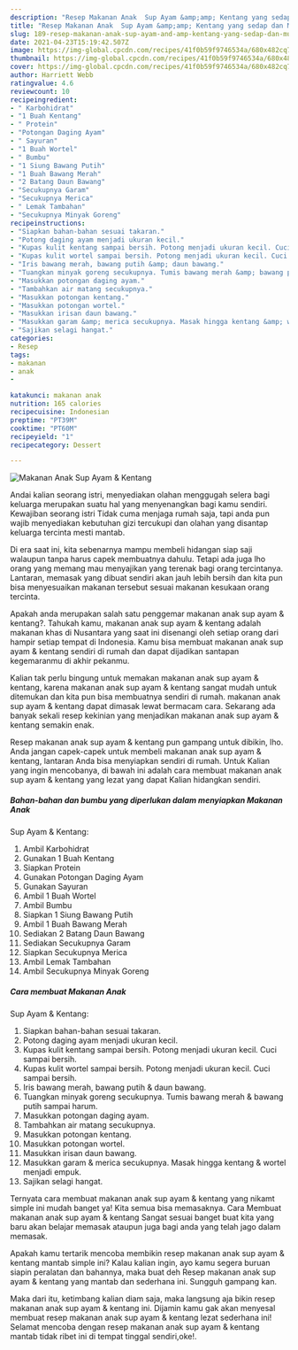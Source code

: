 ```yaml
---
description: "Resep Makanan Anak  Sup Ayam &amp;amp; Kentang yang sedap dan Mudah Dibuat"
title: "Resep Makanan Anak  Sup Ayam &amp;amp; Kentang yang sedap dan Mudah Dibuat"
slug: 189-resep-makanan-anak-sup-ayam-and-amp-kentang-yang-sedap-dan-mudah-dibuat
date: 2021-04-23T15:19:42.507Z
image: https://img-global.cpcdn.com/recipes/41f0b59f9746534a/680x482cq70/makanan-anak-sup-ayam-kentang-foto-resep-utama.jpg
thumbnail: https://img-global.cpcdn.com/recipes/41f0b59f9746534a/680x482cq70/makanan-anak-sup-ayam-kentang-foto-resep-utama.jpg
cover: https://img-global.cpcdn.com/recipes/41f0b59f9746534a/680x482cq70/makanan-anak-sup-ayam-kentang-foto-resep-utama.jpg
author: Harriett Webb
ratingvalue: 4.6
reviewcount: 10
recipeingredient:
- " Karbohidrat"
- "1 Buah Kentang"
- " Protein"
- "Potongan Daging Ayam"
- " Sayuran"
- "1 Buah Wortel"
- " Bumbu"
- "1 Siung Bawang Putih"
- "1 Buah Bawang Merah"
- "2 Batang Daun Bawang"
- "Secukupnya Garam"
- "Secukupnya Merica"
- " Lemak Tambahan"
- "Secukupnya Minyak Goreng"
recipeinstructions:
- "Siapkan bahan-bahan sesuai takaran."
- "Potong daging ayam menjadi ukuran kecil."
- "Kupas kulit kentang sampai bersih. Potong menjadi ukuran kecil. Cuci sampai bersih."
- "Kupas kulit wortel sampai bersih. Potong menjadi ukuran kecil. Cuci sampai bersih."
- "Iris bawang merah, bawang putih &amp; daun bawang."
- "Tuangkan minyak goreng secukupnya. Tumis bawang merah &amp; bawang putih sampai harum."
- "Masukkan potongan daging ayam."
- "Tambahkan air matang secukupnya."
- "Masukkan potongan kentang."
- "Masukkan potongan wortel."
- "Masukkan irisan daun bawang."
- "Masukkan garam &amp; merica secukupnya. Masak hingga kentang &amp; wortel menjadi empuk."
- "Sajikan selagi hangat."
categories:
- Resep
tags:
- makanan
- anak
- 

katakunci: makanan anak  
nutrition: 165 calories
recipecuisine: Indonesian
preptime: "PT39M"
cooktime: "PT60M"
recipeyield: "1"
recipecategory: Dessert

---
```



![Makanan Anak 
Sup Ayam &amp; Kentang](https://img-global.cpcdn.com/recipes/41f0b59f9746534a/680x482cq70/makanan-anak-sup-ayam-kentang-foto-resep-utama.jpg)

Andai kalian seorang istri, menyediakan olahan menggugah selera bagi keluarga merupakan suatu hal yang menyenangkan bagi kamu sendiri. Kewajiban seorang istri Tidak cuma menjaga rumah saja, tapi anda pun wajib menyediakan kebutuhan gizi tercukupi dan olahan yang disantap keluarga tercinta mesti mantab.

Di era  saat ini, kita sebenarnya mampu membeli hidangan siap saji walaupun tanpa harus capek membuatnya dahulu. Tetapi ada juga lho orang yang memang mau menyajikan yang terenak bagi orang tercintanya. Lantaran, memasak yang dibuat sendiri akan jauh lebih bersih dan kita pun bisa menyesuaikan makanan tersebut sesuai makanan kesukaan orang tercinta. 



Apakah anda merupakan salah satu penggemar makanan anak 
sup ayam &amp; kentang?. Tahukah kamu, makanan anak 
sup ayam &amp; kentang adalah makanan khas di Nusantara yang saat ini disenangi oleh setiap orang dari hampir setiap tempat di Indonesia. Kamu bisa membuat makanan anak 
sup ayam &amp; kentang sendiri di rumah dan dapat dijadikan santapan kegemaranmu di akhir pekanmu.

Kalian tak perlu bingung untuk memakan makanan anak 
sup ayam &amp; kentang, karena makanan anak 
sup ayam &amp; kentang sangat mudah untuk ditemukan dan kita pun bisa membuatnya sendiri di rumah. makanan anak 
sup ayam &amp; kentang dapat dimasak lewat bermacam cara. Sekarang ada banyak sekali resep kekinian yang menjadikan makanan anak 
sup ayam &amp; kentang semakin enak.

Resep makanan anak 
sup ayam &amp; kentang pun gampang untuk dibikin, lho. Anda jangan capek-capek untuk membeli makanan anak 
sup ayam &amp; kentang, lantaran Anda bisa menyiapkan sendiri di rumah. Untuk Kalian yang ingin mencobanya, di bawah ini adalah cara membuat makanan anak 
sup ayam &amp; kentang yang lezat yang dapat Kalian hidangkan sendiri.

<!--inarticleads1-->

##### Bahan-bahan dan bumbu yang diperlukan dalam menyiapkan Makanan Anak 
Sup Ayam &amp; Kentang:

1. Ambil  Karbohidrat
1. Gunakan 1 Buah Kentang
1. Siapkan  Protein
1. Gunakan Potongan Daging Ayam
1. Gunakan  Sayuran
1. Ambil 1 Buah Wortel
1. Ambil  Bumbu
1. Siapkan 1 Siung Bawang Putih
1. Ambil 1 Buah Bawang Merah
1. Sediakan 2 Batang Daun Bawang
1. Sediakan Secukupnya Garam
1. Siapkan Secukupnya Merica
1. Ambil  Lemak Tambahan
1. Ambil Secukupnya Minyak Goreng




<!--inarticleads2-->

##### Cara membuat Makanan Anak 
Sup Ayam &amp; Kentang:

1. Siapkan bahan-bahan sesuai takaran.
1. Potong daging ayam menjadi ukuran kecil.
1. Kupas kulit kentang sampai bersih. Potong menjadi ukuran kecil. Cuci sampai bersih.
1. Kupas kulit wortel sampai bersih. Potong menjadi ukuran kecil. Cuci sampai bersih.
1. Iris bawang merah, bawang putih &amp; daun bawang.
1. Tuangkan minyak goreng secukupnya. Tumis bawang merah &amp; bawang putih sampai harum.
1. Masukkan potongan daging ayam.
1. Tambahkan air matang secukupnya.
1. Masukkan potongan kentang.
1. Masukkan potongan wortel.
1. Masukkan irisan daun bawang.
1. Masukkan garam &amp; merica secukupnya. Masak hingga kentang &amp; wortel menjadi empuk.
1. Sajikan selagi hangat.




Ternyata cara membuat makanan anak 
sup ayam &amp; kentang yang nikamt simple ini mudah banget ya! Kita semua bisa memasaknya. Cara Membuat makanan anak 
sup ayam &amp; kentang Sangat sesuai banget buat kita yang baru akan belajar memasak ataupun juga bagi anda yang telah jago dalam memasak.

Apakah kamu tertarik mencoba membikin resep makanan anak 
sup ayam &amp; kentang mantab simple ini? Kalau kalian ingin, ayo kamu segera buruan siapin peralatan dan bahannya, maka buat deh Resep makanan anak 
sup ayam &amp; kentang yang mantab dan sederhana ini. Sungguh gampang kan. 

Maka dari itu, ketimbang kalian diam saja, maka langsung aja bikin resep makanan anak 
sup ayam &amp; kentang ini. Dijamin kamu gak akan menyesal membuat resep makanan anak 
sup ayam &amp; kentang lezat sederhana ini! Selamat mencoba dengan resep makanan anak 
sup ayam &amp; kentang mantab tidak ribet ini di tempat tinggal sendiri,oke!.

